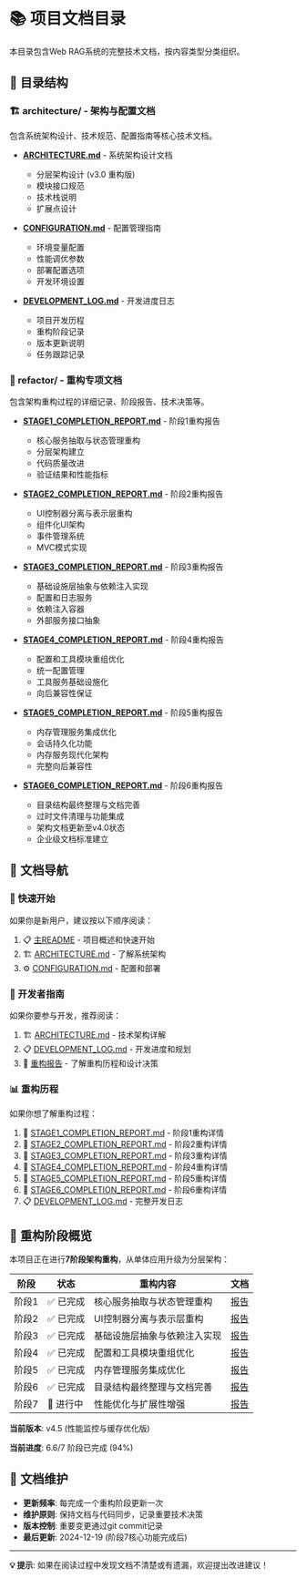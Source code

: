 # 📚 项目文档目录

本目录包含Web RAG系统的完整技术文档，按内容类型分类组织。

## 📁 目录结构

### 🏗️ architecture/ - 架构与配置文档
包含系统架构设计、技术规范、配置指南等核心技术文档。

- **[ARCHITECTURE.md](architecture/ARCHITECTURE.md)** - 系统架构设计文档
  - 分层架构设计 (v3.0 重构版)
  - 模块接口规范
  - 技术栈说明
  - 扩展点设计

- **[CONFIGURATION.md](architecture/CONFIGURATION.md)** - 配置管理指南
  - 环境变量配置
  - 性能调优参数
  - 部署配置选项
  - 开发环境设置

- **[DEVELOPMENT_LOG.md](architecture/DEVELOPMENT_LOG.md)** - 开发进度日志
  - 项目开发历程
  - 重构阶段记录
  - 版本更新说明
  - 任务跟踪记录

### 🔄 refactor/ - 重构专项文档
包含架构重构过程的详细记录、阶段报告、技术决策等。

- **[STAGE1_COMPLETION_REPORT.md](refactor/STAGE1_COMPLETION_REPORT.md)** - 阶段1重构报告
  - 核心服务抽取与状态管理重构
  - 分层架构建立
  - 代码质量改进
  - 验证结果和性能指标

- **[STAGE2_COMPLETION_REPORT.md](refactor/STAGE2_COMPLETION_REPORT.md)** - 阶段2重构报告
  - UI控制器分离与表示层重构
  - 组件化UI架构
  - 事件管理系统
  - MVC模式实现

- **[STAGE3_COMPLETION_REPORT.md](refactor/STAGE3_COMPLETION_REPORT.md)** - 阶段3重构报告
  - 基础设施层抽象与依赖注入实现
  - 配置和日志服务
  - 依赖注入容器
  - 外部服务接口抽象

- **[STAGE4_COMPLETION_REPORT.md](refactor/STAGE4_COMPLETION_REPORT.md)** - 阶段4重构报告
  - 配置和工具模块重组优化
  - 统一配置管理
  - 工具服务基础设施化
  - 向后兼容性保证

- **[STAGE5_COMPLETION_REPORT.md](refactor/STAGE5_COMPLETION_REPORT.md)** - 阶段5重构报告
  - 内存管理服务集成优化
  - 会话持久化功能
  - 内存服务现代化架构
  - 完整向后兼容性

- **[STAGE6_COMPLETION_REPORT.md](refactor/STAGE6_COMPLETION_REPORT.md)** - 阶段6重构报告
  - 目录结构最终整理与文档完善
  - 过时文件清理与功能集成
  - 架构文档更新至v4.0状态
  - 企业级文档标准建立

## 📖 文档导航

### 🚀 快速开始
如果你是新用户，建议按以下顺序阅读：
1. 📋 [主README](../README.md) - 项目概述和快速开始
2. 🏗️ [ARCHITECTURE.md](architecture/ARCHITECTURE.md) - 了解系统架构
3. ⚙️ [CONFIGURATION.md](architecture/CONFIGURATION.md) - 配置和部署

### 🔧 开发者指南
如果你要参与开发，推荐阅读：
1. 🏗️ [ARCHITECTURE.md](architecture/ARCHITECTURE.md) - 技术架构详解
2. 📋 [DEVELOPMENT_LOG.md](architecture/DEVELOPMENT_LOG.md) - 开发进度和规划
3. 🔄 [重构报告](refactor/) - 了解重构历程和设计决策

### 📊 重构历程
如果你想了解重构过程：
1. 🔄 [STAGE1_COMPLETION_REPORT.md](refactor/STAGE1_COMPLETION_REPORT.md) - 阶段1重构详情
2. 🔄 [STAGE2_COMPLETION_REPORT.md](refactor/STAGE2_COMPLETION_REPORT.md) - 阶段2重构详情
3. 🔄 [STAGE3_COMPLETION_REPORT.md](refactor/STAGE3_COMPLETION_REPORT.md) - 阶段3重构详情
4. 🔄 [STAGE4_COMPLETION_REPORT.md](refactor/STAGE4_COMPLETION_REPORT.md) - 阶段4重构详情
5. 🔄 [STAGE5_COMPLETION_REPORT.md](refactor/STAGE5_COMPLETION_REPORT.md) - 阶段5重构详情
6. 🔄 [STAGE6_COMPLETION_REPORT.md](refactor/STAGE6_COMPLETION_REPORT.md) - 阶段6重构详情
7. 📋 [DEVELOPMENT_LOG.md](architecture/DEVELOPMENT_LOG.md) - 完整开发日志

## 🔄 重构阶段概览

本项目正在进行**7阶段架构重构**，从单体应用升级为分层架构：

| 阶段 | 状态 | 重构内容 | 文档 |
|------|------|----------|------|
| 阶段1 | ✅ 已完成 | 核心服务抽取与状态管理重构 | [报告](refactor/STAGE1_COMPLETION_REPORT.md) |
| 阶段2 | ✅ 已完成 | UI控制器分离与表示层重构 | [报告](refactor/STAGE2_COMPLETION_REPORT.md) |
| 阶段3 | ✅ 已完成 | 基础设施层抽象与依赖注入实现 | [报告](refactor/STAGE3_COMPLETION_REPORT.md) |
| 阶段4 | ✅ 已完成 | 配置和工具模块重组优化 | [报告](refactor/STAGE4_COMPLETION_REPORT.md) |
| 阶段5 | ✅ 已完成 | 内存管理服务集成优化 | [报告](refactor/STAGE5_COMPLETION_REPORT.md) |
| 阶段6 | ✅ 已完成 | 目录结构最终整理与文档完善 | [报告](refactor/STAGE6_COMPLETION_REPORT.md) |
| 阶段7 | 🔄 进行中 | 性能优化与扩展性增强 | [报告](refactor/STAGE7_COMPLETION_REPORT.md) |

**当前版本**: v4.5 (性能监控与缓存优化版)

**当前进度**: 6.6/7 阶段已完成 (94%)

## 📝 文档维护

- **更新频率**: 每完成一个重构阶段更新一次
- **维护原则**: 保持文档与代码同步，记录重要技术决策
- **版本控制**: 重要变更通过git commit记录
- **最后更新**: 2024-12-19 (阶段7核心功能完成后)

---

**💡 提示**: 如果在阅读过程中发现文档不清楚或有遗漏，欢迎提出改进建议！